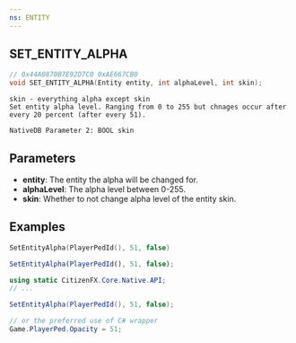```yaml
---
ns: ENTITY
---
```


## SET_ENTITY_ALPHA

```c
// 0x44A0870B7E92D7C0 0xAE667CB0
void SET_ENTITY_ALPHA(Entity entity, int alphaLevel, int skin);
```

```
skin - everything alpha except skin
Set entity alpha level. Ranging from 0 to 255 but chnages occur after every 20 percent (after every 51).
```

```
NativeDB Parameter 2: BOOL skin
```

## Parameters

- **entity**: The entity the alpha will be changed for.
- **alphaLevel**: The alpha level between 0-255.
- **skin**: Whether to not change alpha level of the entity skin.

## Examples

```lua
SetEntityAlpha(PlayerPedId(), 51, false)
```

```js
SetEntityAlpha(PlayerPedId(), 51, false);
```

```csharp
using static CitizenFX.Core.Native.API;
// ...

SetEntityAlpha(PlayerPedId(), 51, false);

// or the preferred use of C# wrapper
Game.PlayerPed.Opacity = 51;
```
